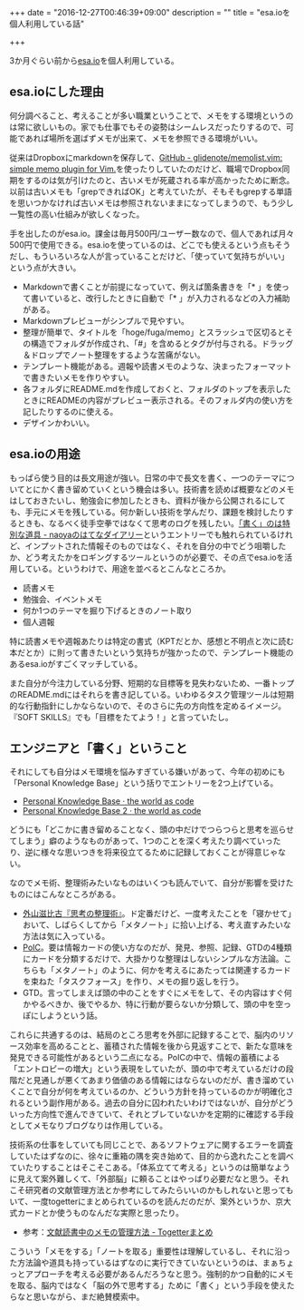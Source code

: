 +++
date = "2016-12-27T00:46:39+09:00"
description = ""
title = "esa.ioを個人利用している話"

+++

3か月ぐらい前から[esa.io](https://esa.io/)を個人利用している。

## esa.ioにした理由

何分調べること、考えることが多い職業ということで、メモをする環境というのは常に欲しいもの。家でも仕事でもその姿勢はシームレスだったりするので、可能であれば場所を選ばずメモが出来て、メモを参照できる環境がいい。

従来はDropboxにmarkdownを保存して、[GitHub - glidenote/memolist.vim: simple memo plugin for Vim.](https://github.com/glidenote/memolist.vim)を使ったりしていたのだけど、職場でDropbox同期をするのは気が引けたのと、古いメモが死蔵される率が高かったために断念。以前は古いメモも「grepできればOK」と考えていたが、そもそもgrepする単語を思いつかなければ古いメモは参照されないままになってしまうので、もう少し一覧性の高い仕組みが欲しくなった。

手を出したのがesa.io。課金は毎月500円/ユーザー数なので、個人であれば月々500円で使用できる。esa.ioを使っているのは、どこでも使えるという点もそうだし、もういろいろな人が言っていることだけど、「使っていて気持ちがいい」という点が大きい。

* Markdownで書くことが前提になっていて、例えば箇条書きを「* 」を使って書いていると、改行したときに自動で「* 」が入力されるなどの入力補助がある。
* Markdownプレビューがシンプルで見やすい。
* 整理が簡単で、タイトルを「hoge/fuga/memo」とスラッシュで区切るとその構造でフォルダが作成され、「#」を含めるとタグが付与される。ドラッグ＆ドロップでノート整理をするような苦痛がない。
* テンプレート機能がある。週報や読書メモのような、決まったフォーマットで書きたいメモを作りやすい。
* 各フォルダにREADME.mdを作成しておくと、フォルダのトップを表示したときにREADMEの内容がプレビュー表示される。そのフォルダ内の使い方を記したりするのに使える。
* デザインかわいい。

## esa.ioの用途

もっぱら使う目的は長文用途が強い。日常の中で長文を書く、一つのテーマについてとにかく書き留めていくという機会は多い。技術書を読めば概要などのメモはしておきたいし、勉強会に参加したときも、資料が後から公開されるにしても、手元にメモを残している。何か新しい技術を学んだり、課題を検討したりするときも、なるべく徒手空拳ではなくて思考のログを残したい。[「書く」のは特別な道具 - naoyaのはてなダイアリー](http://d.hatena.ne.jp/naoya/20131107/1383792634)というエントリーでも触れられているけれど、インプットされた情報そのものではなく、それを自分の中でどう咀嚼したか、どう考えたかをロギングするツールというのが必要で、その点でesa.ioを活用している。というわけで、用途を並べるとこんなところか。

* 読書メモ
* 勉強会、イベントメモ
* 何か1つのテーマを掘り下げるときのノート取り
* 個人週報

特に読書メモや週報あたりは特定の書式（KPTだとか、感想と不明点と次に読む本だとか）に則って書きたいという気持ちが強かったので、テンプレート機能のあるesa.ioがすごくマッチしている。

また自分が今注力している分野、短期的な目標等を見失わないため、一番トップのREADME.mdにはそれらを書き記している。いわゆるタスク管理ツールは短期的な行動指針にしかならないので、そのさらに先の方向性を定めるイメージ。『SOFT SKILLS』でも「目標をたてよう！」と言っていたし。

## エンジニアと「書く」ということ

それにしても自分はメモ環境を悩みすぎている嫌いがあって、今年の初めにも「Personal Knowledge Base」という括りでエントリーを2つ上げている。

* [Personal Knowledge Base · the world as code](http://chroju.github.io/blog/2016/01/24/personal-knowledge-base/)
* [Personal Knowledge Base 2 · the world as code](http://chroju.github.io/blog/2016/03/17/personal-knowledge-base-2/)

どうにも「どこかに書き留めることなく、頭の中だけでつらつらと思考を巡らせてしまう」癖のようなものがあって、1つのことを深く考えたり調べていったり、逆に様々な思いつきを将来役立てるために記録しておくことが得意じゃない。

なのでメモ術、整理術みたいなものはいくつも読んでいて、自分が影響を受けたものにはこんなところがある。

* [外山滋比古『思考の整理術』](https://www.amazon.co.jp/dp/4480020470)。ド定番だけど、一度考えたことを「寝かせて」おいて、しばらくしてから「メタノート」に拾い上げる、考え直すみたいな方法は気に入っている。
* [PoIC](http://pileofindexcards.org/wiki/index.php)。要は情報カードの使い方なのだが、発見、参照、記録、GTDの4種類にカードを分類するだけで、大掛かりな整理はしないシンプルな方法論。こちらも「メタノート」のように、何かを考えるにあたっては関連するカードを束ねた「タスクフォース」を作り、メモの掘り返しを行う。
* GTD。言ってしまえば頭の中のことをすぐにメモをして、その内容はすぐ何かやるべきか、後でやるか、特に行動が要らないか分類して、頭の中を空っぽにしようという話。

これらに共通するのは、結局のところ思考を外部に記録することで、脳内のリソース効率を高めることと、蓄積された情報を後から見返すことで、新たな意味を発見できる可能性があるという二点になる。PoICの中で、情報の蓄積による「エントロピーの増大」という表現をしていたが、頭の中で考えているだけの段階だと見通しが悪くてあまり価値のある情報にはならないのだが、書き溜めていくことで自分が何を考えているのか、どういう方針を持っているのかが明確化されるという副作用がある。過去の自分に囚われたいわけではないが、自分がどういった方向性で進んできていて、それとブレていないかを定期的に確認する手段としてメモなりブログなりは作用している。

技術系の仕事をしていても同じことで、あるソフトウェアに関するエラーを調査していたはずなのに、徐々に重箱の隅を突き始めて、目的から逸れたことを調べていたりすることはそこそこある。「体系立てて考える」というのは簡単なように見えて案外難しくて、「外部脳」に頼ることはやっぱり必要だなと思う。それこそ研究者の文献管理方法とか参考にしてみたらいいのかもしれないと思ってもいて、一度togetterにまとめられているのを読んだのだが、案外というか、京大式カードとか使うものなんだな実際と思ったり。

* 参考：[文献読書中のメモの管理方法 - Togetterまとめ](https://togetter.com/li/939197)

こういう「メモをする」「ノートを取る」重要性は理解しているし、それに沿った方法論や道具も持っているはずなのに実行できていないというのは、まぁちょっとアプローチを考える必要があるんだろうなと思う。強制的かつ自動的にメモを取る、脳内ではなく「脳の外で思考する」ために「書く」という手段を使えたらなと思いながら、まだ絶賛模索中。
